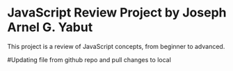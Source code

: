 # JavaScript Review Project by Joseph Arnel G. Yabut
This project is a review of JavaScript concepts, from beginner to advanced.

#Updating file from github repo and pull changes to local
